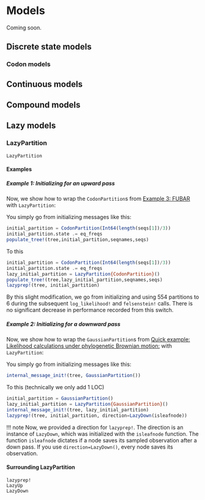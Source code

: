 # Models

Coming soon.

## Discrete state models

### Codon models

## Continuous models

## Compound models

## Lazy models

### LazyPartition

```@docs; canonical=false
LazyPartition
```

#### Examples

##### Example 1: Initializing for an upward pass
Now, we show how to wrap the `CodonPartition`s from [Example 3: FUBAR](@ref) with `LazyPartition`:

You simply go from initializing messages like this:
```julia
initial_partition = CodonPartition(Int64(length(seqs[1])/3))
initial_partition.state .= eq_freqs
populate_tree!(tree,initial_partition,seqnames,seqs)
```

To this
```julia
initial_partition = CodonPartition(Int64(length(seqs[1])/3))
initial_partition.state .= eq_freqs
lazy_initial_partition = LazyPartition{CodonPartition}()
populate_tree!(tree,lazy_initial_partition,seqnames,seqs)
lazyprep!(tree, initial_partition)
```

By this slight modification, we go from initializing and using 554 partitions to 6 during the subsequent `log_likelihood!` and `felsenstein!` calls. There is no significant decrease in performance recorded from this switch.

##### Example 2: Initializing for a downward pass
Now, we show how to wrap the `GaussianPartition`s from [Quick example: Likelihood calculations under phylogenetic Brownian motion:](@ref) with `LazyPartition`:

You simply go from initializing messages like this:
```julia
internal_message_init!(tree, GaussianPartition())
```

To this (technically we only add 1 LOC)
```julia
initial_partition = GaussianPartition()
lazy_initial_partition = LazyPartition{GaussianPartition}()
internal_message_init!(tree, lazy_initial_partition)
lazyprep!(tree, initial_partition, direction=LazyDown(isleafnode))
```
!!! note
    Now, we provided a direction for `lazyprep!`. The direction is an instance of `LazyDown`, which was initialized with the `isleafnode` function. The function `isleafnode` dictates if a node saves its sampled observation after a down pass. If you use `direction=LazyDown()`, every node saves its observation.

#### Surrounding LazyPartition
```@docs; canonical=false
lazyprep!
LazyUp
LazyDown
```
